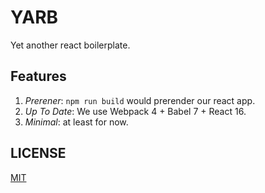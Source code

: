 # YARB

Yet another react boilerplate.

## Features

1.  _Prerener_: `npm run build` would prerender our react app.
2.  _Up To Date_: We use Webpack 4 + Babel 7 + React 16.
3.  _Minimal_: at least for now.

## LICENSE

[MIT](LICENSE)
